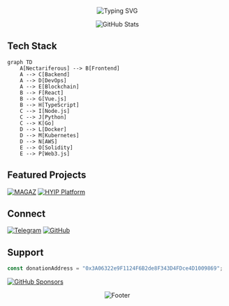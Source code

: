 <div align="center">

![Typing SVG](https://readme-typing-svg.herokuapp.com?font=JetBrains+Mono&size=28&duration=3000&pause=1000&color=2ECC40&center=true&vCenter=true&width=435&lines=Nectariferous;Blockchain+%7C+Security+%7C+API)

![GitHub Stats](https://github-readme-stats.vercel.app/api?username=nectariferous&show_icons=true&theme=github_dark&count_private=true&hide_border=true&custom_title=GitHub%20Stats)

</div>

## Tech Stack

```mermaid
graph TD
    A[Nectariferous] --> B[Frontend]
    A --> C[Backend]
    A --> D[DevOps]
    A --> E[Blockchain]
    B --> F[React]
    B --> G[Vue.js]
    B --> H[TypeScript]
    C --> I[Node.js]
    C --> J[Python]
    C --> K[Go]
    D --> L[Docker]
    D --> M[Kubernetes]
    D --> N[AWS]
    E --> O[Solidity]
    E --> P[Web3.js]
```

## Featured Projects

[![MAGAZ](https://github-readme-stats.vercel.app/api/pin/?username=nectariferous&repo=MAGAZ&theme=github_dark&hide_border=true)](https://github.com/nectariferous/MAGAZ)
[![HYIP Platform](https://github-readme-stats.vercel.app/api/pin/?username=nectariferous&repo=hyip-investment-platform&theme=github_dark&hide_border=true)](https://github.com/nectariferous/hyip-investment-platform)

## Connect

[![Telegram](https://img.shields.io/badge/Telegram-2CA5E0?style=for-the-badge&logo=telegram&logoColor=white)](https://t.me/nectariferous)
[![GitHub](https://img.shields.io/badge/GitHub-100000?style=for-the-badge&logo=github&logoColor=white)](https://github.com/nectariferous)

## Support

```javascript
const donationAddress = "0x3A06322e9F1124F6B2de8F343D4FDce4D1009869";
```

[![GitHub Sponsors](https://img.shields.io/badge/Sponsor-30363D?style=for-the-badge&logo=GitHub-Sponsors&logoColor=#white)](https://github.com/sponsors/nectariferous)

<div align="center">

![Footer](https://capsule-render.vercel.app/api?type=waving&color=gradient&customColorList=0,2,2,5,30&height=80&section=footer)

</div>

